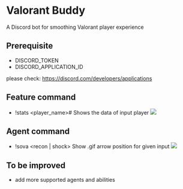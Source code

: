 # Valorant Buddy
A Discord bot for smoothing Valorant player experience

## Prerequisite
- DISCORD_TOKEN
- DISCORD_APPLICATION_ID

please check: https://discord.com/developers/applications

## Feature command
- !stats <player_name>#<tag> Shows the data of input player
![](https://i.ibb.co/qk79PHS/Ltjtsvs-Cpu-IMr8b4k-YR7-jix-Trk-Paq3-Vv8fba-FHTFAo.jpg)

## Agent command
- !sova <recon | shock> <map> Show .gif arrow position for given input
![](https://i.ibb.co/NmRwm9b/Screen-Shot-2565-02-13-at-13-45-02.png)

## To be improved
- add more supported agents and abilities
